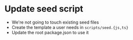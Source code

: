 # Update seed script

- We're not going to touch existing seed files
- Create the template a user needs in `scripts/seed.{js,ts}`
- Update the root package.json to use it
